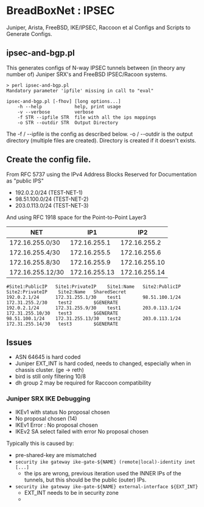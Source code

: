 # BreadBoxNet : IPSEC
Juniper, Arista, FreeBSD, IKE/IPSEC, Raccoon et al Configs and Scripts to Generate Configs.

## ipsec-and-bgp.pl

This generates configs of N-way IPSEC tunnels between (in theory any number of)
Juniper SRX's and FreeBSD IPSEC/Racoon systems.

```
> perl ipsec-and-bgp.pl
Mandatory parameter 'ipfile' missing in call to "eval"

ipsec-and-bgp.pl [-fhov] [long options...]
	-h --help            help, print usage
	-v --verbose         verbose
	-f STR --ipfile STR  file with all the ips mappings
	-o STR --outdir STR  Output Directory

```

The -f / --ipfile is the config as described below.
-o / --outdir is the output directory (multiple files are created).  Directory is created
if it doesn't exists.

## Create the config file.

From RFC 5737 using the IPv4 Address Blocks Reserved for Documentation as "public IPS"

 * 192.0.2.0/24 (TEST-NET-1)
 * 98.51.100.0/24 (TEST-NET-2)
 * 203.0.113.0/24 (TEST-NET-3)

And using RFC 1918 space for the Point-to-Point Layer3

| NET    | IP1 | IP2 |
| ----------- | ----------- | ----------- |
| 172.16.255.0/30	| 172.16.255.1 |	172.16.255.2 |
| 172.16.255.4/30 |	172.16.255.5 |	172.16.255.6 |
| 172.16.255.8/30 | 172.16.255.9 | 172.16.255.10 |
| 172.16.255.12/30 | 172.16.255.13 | 172.16.255.14 |


```
#Site1:PublicIP   Site1:PrivateIP    Site1:Name   Site2:PublicIP    Site2:PrivateIP    Site2:Name   SharedSecret
192.0.2.1/24      172.31.255.1/30    test1        98.51.100.1/24    172.31.255.2/30    test2        $GENERATE
192.0.2.1/24      172.31.255.9/30    test1        203.0.113.1/24    172.31.255.10/30   test3        $GENERATE
98.51.100.1/24    172.31.255.13/30   test2        203.0.113.1/24    172.31.255.14/30   test3        $GENERATE
```


## Issues

* ASN 64645 is hard coded
* Juniper EXT_INT is hard coded, needs to changed, especially when in chassis cluster. (ge -> reth)
* bird is still only filtering 10/8
* dh group 2 may be required for Raccoon compatibility  

### Juniper SRX IKE Debugging
* IKEv1 with status No proposal chosen
* No proposal chosen (14)
* IKEv1 Error : No proposal chosen
* IKEv2 SA select failed with error No proposal chosen

Typically this is caused by:
* pre-shared-key are mismatched
* `security ike gateway ike-gate-${NAME} (remote|local)-identity inet [...]`
	* the ips are wrong, previous iteration used the INNER IPs of the tunnels, but this should be the public (outer) IPs.
* `security ike gateway ike-gate-${NAME} external-interface ${EXT_INT}`
	* EXT_INT needs to be in security zone
	*
